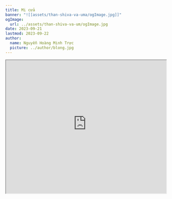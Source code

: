 ```yaml
---
title: Mi cửa
banner: "![[assets/than-shiva-va-uma/ogImage.jpg]]"
ogImage:
  url: ../assets/than-shiva-va-um/ogImage.jpg
date: 2023-09-21
lastmod: 2023-09-22
author:
  name: Nguyễn Hoàng Minh Trực
  picture: ../author/blong.jpg
---
```

<iframe src="https://projectscanner.streamlit.app/Than-Shiva-va-Uma/?embed=true" style="height:420px;width:100%;"></iframe>